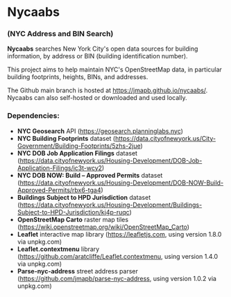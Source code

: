 <h1>Nycaabs</h1>

<h3>(NYC Address and BIN Search)</h3>

**Nycaabs** searches New York City's open data sources for building information, by address or BIN (building identification number).

This project aims to help maintain NYC's OpenStreetMap data, in particular building footprints, heights, BINs, and addresses.

The Github main branch is hosted at https://jmapb.github.io/nycaabs/. Nycaabs can also self-hosted or downloaded and used locally.

<h3>Dependencies:</h3>

 * **NYC Geosearch** API (https://geosearch.planninglabs.nyc)
 * **NYC Building Footprints** dataset (https://data.cityofnewyork.us/City-Government/Building-Footprints/5zhs-2jue)
 * **NYC DOB Job Application Filings** dataset (https://data.cityofnewyork.us/Housing-Development/DOB-Job-Application-Filings/ic3t-wcy2)
 * **NYC DOB NOW: Build – Approved Permits** dataset (https://data.cityofnewyork.us/Housing-Development/DOB-NOW-Build-Approved-Permits/rbx6-tga4)
 * **Buildings Subject to HPD Jurisdiction** dataset (https://data.cityofnewyork.us/Housing-Development/Buildings-Subject-to-HPD-Jurisdiction/kj4p-ruqc)
 * **OpenStreetMap Carto** raster map tiles (https://wiki.openstreetmap.org/wiki/OpenStreetMap_Carto)
 * **Leaflet** interactive map library (https://leafletjs.com, using version 1.8.0 via unpkg.com)
 * **Leaflet.contextmenu** library (https://github.com/aratcliffe/Leaflet.contextmenu, using version 1.4.0 via unpkg.com)
 * **Parse-nyc-address** street address parser (https://github.com/jmapb/parse-nyc-address, using version 1.0.2 via unpkg.com)
